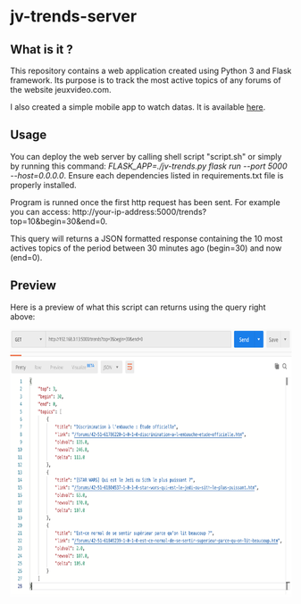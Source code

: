 # jv-trends-server

## What is it ?

This repository contains a web application created using Python 3 and Flask framework.
Its purpose is to track the most active topics of any forums of the website jeuxvideo.com.

I also created a simple mobile app to watch datas. It is available [here](https://github.com/BMatthai/jv-trends-client-mobile/blob/master/README.md).

## Usage

You can deploy the web server by calling shell script "script.sh" or simply by running this command: 
*FLASK_APP=./jv-trends.py flask run --port 5000 --host=0.0.0.0*.
Ensure each dependencies listed in requirements.txt file is properly installed.

Program is runned once the first http request has been sent.
For example you can access: http://your-ip-address:5000/trends?top=10&begin=30&end=0.

This query will returns a JSON formatted response containing the 10 most actives topics of the period between 30 minutes ago (begin=30) and now (end=0).

## Preview
Here is a preview of what this script can returns using the query right above:

<img src="https://github.com/BMatthai/jv-trends-server/blob/master/resources/jv-trends-server-preview-1.png?raw=true" height="480" />
